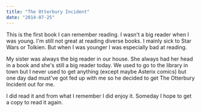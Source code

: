 ```yaml
---
title: "The Otterbury Incident"
date: "2014-07-25"
---
```

This is the first book I can remember reading. I wasn't a big reader when I was young. I'm still not great at reading diverse books. I mainly sick to Star Wars or Tolkien. But when I was younger I was especially bad at reading.

My sister was always the big reader in our house. She always had her head in a book and she's still a big reader today. We used to go to the library in town but I never used to get anything (except maybe Asterix comics) but one day dad must've got fed up with me so he decided to get The Otterbury Incident out for me.

I did read it and from what I remember I did enjoy it. Someday I hope to get a copy to read it again.

